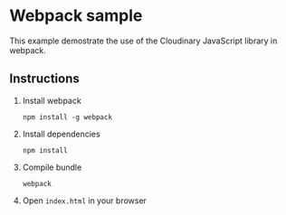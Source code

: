 # Webpack sample

This example demostrate the use of the Cloudinary JavaScript library in webpack.

## Instructions
1. Install webpack
    ```
    npm install -g webpack
    ```
1. Install dependencies
   ```
   npm install
   ```
2. Compile bundle
    ```
    webpack
    ```

3. Open `index.html` in your browser
